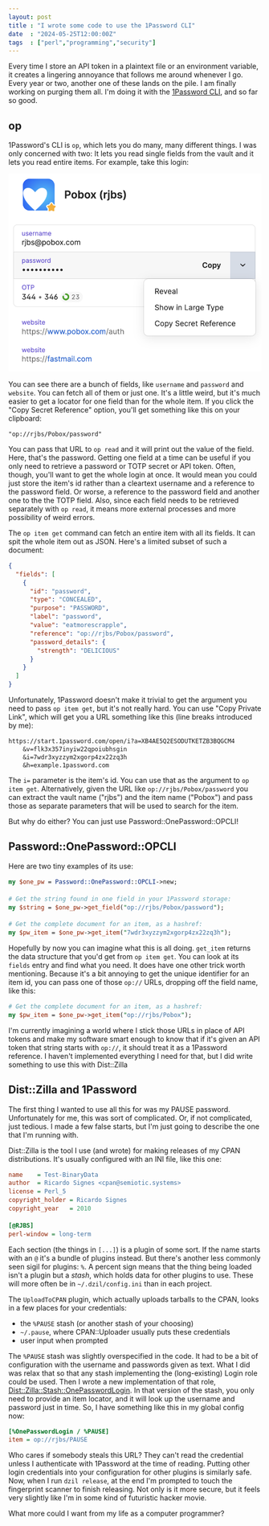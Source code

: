 ```yaml
---
layout: post
title : "I wrote some code to use the 1Password CLI"
date  : "2024-05-25T12:00:00Z"
tags  : ["perl","programming","security"]
---
```


Every time I store an API token in a plaintext file or an environment variable,
it creates a lingering annoyance that follows me around whenever I go.  Every
year or two, another one of these lands on the pile.  I am finally working on
purging them all.  I'm doing it with the [1Password
CLI](https://developer.1password.com/docs/cli/get-started/), and so far so
good.

## op

1Password's CLI is `op`, which lets you do many, many different things.  I was
only concerned with two:  It lets you read single fields from the vault and it
lets you read entire items.  For example, take this login:

![a screenshot of my Pobox login](/assets/2024/05/pobox-pw-item.png)

You can see there are a bunch of fields, like `username` and `password` and
`website`.  You can fetch all of them or just one.  It's a little weird, but
it's much easier to get a locator for one field than for the whole item.  If
you click the "Copy Secret Reference" option, you'll get something like this on
your clipboard:

```
"op://rjbs/Pobox/password"
```

You can pass that URL to `op read` and it will print out the value of the
field.  Here, that's the password.  Getting one field at a time can be useful
if you only need to retrieve a password or TOTP secret or API token.  Often,
though, you'll want to get the whole login at once.  It would mean you could
just store the item's id rather than a cleartext username and a reference to
the password field.  Or worse, a reference to the password field and another
one to the the TOTP field.  Also, since each field needs to be retrieved
separately with `op read`, it means more external processes and more
possibility of weird errors.

The `op item get` command can fetch an entire item with all its fields.  It can
spit the whole item out as JSON.  Here's a limited subset of such a document:

```json
{
  "fields": [
    {
      "id": "password",
      "type": "CONCEALED",
      "purpose": "PASSWORD",
      "label": "password",
      "value": "eatmorescrapple",
      "reference": "op://rjbs/Pobox/password",
      "password_details": {
        "strength": "DELICIOUS"
      }
    }
  ]
}
```

Unfortunately, 1Password doesn't make it trivial to get the argument you need
to pass `op item get`, but it's not really hard.  You can use "Copy Private
Link", which will get you a URL something like this (line breaks introduced by
me):

```
https://start.1password.com/open/i?a=XB4AE5Q2ESODUTKETZB3BQGCM4
    &v=flk3x357inyiw22qpoiubhsgin
    &i=7wdr3xyzzym2xgorp4zx22zq3h
    &h=example.1password.com
```

The `i=` parameter is the item's id.  You can use that as the argument to `op
item get`.  Alternatively, given the URL like `op://rjbs/Pobox/password` you
can extract the vault name ("rjbs") and the item name ("Pobox") and pass those
as separate parameters that will be used to search for the item.

But why do either?  You can just use Password::OnePassword::OPCLI!

## Password::OnePassword::OPCLI

Here are two tiny examples of its use:

```perl
my $one_pw = Password::OnePassword::OPCLI->new;

# Get the string found in one field in your 1Password storage:
my $string = $one_pw->get_field("op://rjbs/Pobox/password");

# Get the complete document for an item, as a hashref:
my $pw_item = $one_pw->get_item("7wdr3xyzzym2xgorp4zx22zq3h");
```

Hopefully by now you can imagine what this is all doing.  `get_item` returns
the data structure that you'd get from `op item get`.  You can look at its
`fields` entry and find what you need.  It does have one other trick worth
mentioning.  Because it's a bit annoying to get the unique identifier for an
item id, you can pass one of those `op://` URLs, dropping off the field name,
like this:

```perl
# Get the complete document for an item, as a hashref:
my $pw_item = $one_pw->get_item("op://rjbs/Pobox");
```

I'm currently imagining a world where I stick those URLs in place of API tokens
and make my software smart enough to know that if it's given an API token that
string starts with `op://`, it should treat it as a 1Password reference.  I
haven't implemented everything I need for that, but I did write something to
use this with Dist::Zilla

## Dist::Zilla and 1Password

The first thing I wanted to use all this for was my PAUSE password.
Unfortunately for me, this was sort of complicated.  Or, if not complicated,
just tedious.  I made a few false starts, but I'm just going to describe the
one that I'm running with.

Dist::Zilla is the tool I use (and wrote) for making releases of my CPAN
distributions.  It's usually configured with an INI file, like this one:

```ini
name    = Test-BinaryData
author  = Ricardo Signes <cpan@semiotic.systems>
license = Perl_5
copyright_holder = Ricardo Signes
copyright_year   = 2010

[@RJBS]
perl-window = long-term
```

Each section (the things in `[...]`) is a plugin of some sort.  If the name
starts with an `@` it's a bundle of plugins instead.  But there's another less
commonly seen sigil for plugins: `%`.  A percent sign means that the thing
being loaded isn't a plugin but a *stash*, which holds data for other plugins
to use.  These will more often be in `~/.dzil/config.ini` than in each project.

The `UploadToCPAN` plugin, which actually uploads tarballs to the CPAN, looks
in a few places for your credentials:

* the `%PAUSE` stash (or another stash of your choosing)
* `~/.pause`, where CPAN::Uploader usually puts these credentials
* user input when prompted

The `%PAUSE` stash was slightly overspecified in the code.  It had to be a bit
of configuration with the username and passwords given as text.  What I did was
relax that so that any stash implementing the (long-existing) Login role could
be used.  Then I wrote a new implementation of that role,
[Dist::Zilla::Stash::OnePasswordLogin](https://metacpan.org/pod/Dist::Zilla::Stash::OnePasswordLogin).
In that version of the stash, you only need to provide an item locator, and it
will look up the username and password just in time.  So, I have something like
this in my global config now:

```ini
[%OnePasswordLogin / %PAUSE]
item = op://rjbs/PAUSE
```

Who cares if somebody steals this URL?  They can't read the credential unless I
authenticate with 1Password at the time of reading.  Putting other login
credentials into your configuration for other plugins is similarly safe.  Now,
when I run `dzil release`, at the end I'm prompted to touch the fingerprint
scanner to finish releasing.  Not only is it more secure, but it feels very
slightly like I'm in some kind of futuristic hacker movie.

What more could I want from my life as a computer programmer?
